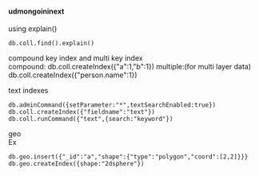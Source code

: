 #### udmongoininext

using explain()
```
db.coll.find().explain()
```

compound key index and multi key index  
compound:
db.coll.createIndex({"a":1,"b":1})
multiple:(for multi layer data)  
db.coll.createIndex({"person.name":1})

text indexes
```
db.adminCommand({setParameter:"*",textSearchEnabled:true})
db.coll.createIndex({"fieldname":"text"})
db.coll.runCommand({"text",{search:"keyword"})
```

geo  
Ex
```
db.geo.insert({"_id":"a","shape":{"type":"polygon","coord":[2,2]}}}
db.geo.createIndex({shape:"2dsphere"})
```
